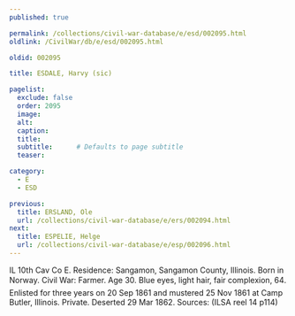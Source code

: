 ```yaml
---
published: true

permalink: /collections/civil-war-database/e/esd/002095.html
oldlink: /CivilWar/db/e/esd/002095.html

oldid: 002095

title: ESDALE, Harvy (sic)

pagelist:
  exclude: false
  order: 2095
  image: 
  alt:
  caption:
  title:
  subtitle:      # Defaults to page subtitle
  teaser:

category: 
  - E 
  - ESD

previous:
  title: ERSLAND, Ole
  url: /collections/civil-war-database/e/ers/002094.html  
next:
  title: ESPELIE, Helge
  url: /collections/civil-war-database/e/esp/002096.html   
---
```

IL 10th Cav Co E. Residence: Sangamon, Sangamon County, Illinois. Born in Norway. Civil War: Farmer. Age 30. Blue eyes, light hair, fair complexion, 6&#146;4&#148;. Enlisted for three years on 20 Sep 1861 and mustered 25 Nov 1861 at Camp Butler, Illinois. Private. Deserted 29 Mar 1862. Sources: (ILSA reel 14 p114)